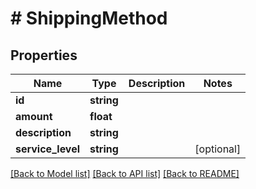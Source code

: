 # # ShippingMethod

## Properties

Name | Type | Description | Notes
------------ | ------------- | ------------- | -------------
**id** | **string** |  |
**amount** | **float** |  |
**description** | **string** |  |
**service_level** | **string** |  | [optional]

[[Back to Model list]](../../README.md#models) [[Back to API list]](../../README.md#endpoints) [[Back to README]](../../README.md)
